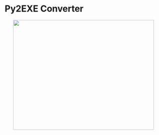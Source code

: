 # Py2EXE Converter
<p align="center">
  <img width="450" height="350" src="https://i.ibb.co/zFnqymM/py-icon-7.png">
</p>
